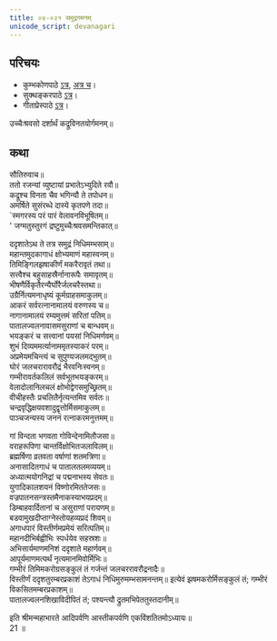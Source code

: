 ```yaml
---  
title: ०४-०२१ समुद्रगमनम्
unicode_script: devanagari
---  
```


## परिचयः
- कुम्भकोणपाठे [ऽत्र](https://archive.org/details/mahAbhArata-kumbhakoNam/page/n369), [अत्र च](https://sanskritdocuments.org/mirrors/mahabharata/mbhK/mahabharata-k-01-sa.html)।
- सुक्थङ्करपाठे [ऽत्र](http://bombay.indology.info/mahabharata/text/UD/MBh01.txt)।
- गीताप्रेस्पाठे [ऽत्र](https://archive.org/stream/mahabharata01ramauoft#page/564/mode/2up)।


उच्चैःश्रवसो दर्शार्थं कद्रूविनतयोर्गमनम्॥  


## कथा

सौतिरुवाच॥  
ततो रजन्यां व्युष्टायां प्रभातेऽभ्युदिते रवौ॥  
कद्रूश्च विनता चैव भगिन्यौ ते तपोधन॥  
अमर्षिते सुसंरब्धे दास्ये कृतपणे तदा॥  
`स्मगरस्य परं पारं वेलावनविभूषितम्॥  
' जग्मतुस्तुरगं द्रष्टुमुच्चैःश्रवसमन्तिकात्॥  

ददृशातेऽथ ते तत्र समुद्रं निधिमम्भसाम्॥  
महान्तमुदकागाधं क्षोभ्यमाणं महास्वनम्॥  
तिमिङ्गिलझषाकीर्णं मकरैरावृतं तथा॥  
सत्त्वैश्च बहुसाहस्रैर्नानारूपैः समावृतम्॥  
भीषणैर्विकृतैरन्यैर्घोरैर्जलचरैस्तथा॥  
उग्रैर्नित्यमनाधृष्यं कूर्मग्राहसमाकुलम्॥  
आकरं सर्वरत्नानामालयं वरुणस्य च॥  
नागानामालयं रम्यमुत्तमं सरितां पतिम्॥  
पातालज्वलनावासमसुराणां च बान्धवम्॥  
भयङ्करं च सत्त्वानां पयसां निधिमर्णवम्॥  
शुभं दिव्यममर्त्यानाममृतस्याकरं परम्॥  
अप्रमेयमचिन्त्यं च सुपुण्यजलमद्भुतम्॥  
घोरं जलचरारावरौद्रं भैरवनिःस्वनम्॥  
गम्भीरावर्तकलिलं सर्वभूतभयङ्करम्॥  
वेलादोलानिलचलं क्षोभोद्वेगसमुच्छ्रितम्॥  
वीचीहस्तैः प्रचलितैर्नृत्यन्तमिव सर्वतः॥  
चन्द्रवृद्धिक्षयवशादुद्वृत्तोर्मिसमाकुलम्॥  
पाञ्चजन्यस्य जननं रत्नाकरमनुत्तमम्॥  

गां विन्दता भगवता गोविन्देनामितौजसा॥  
वराहरूपिणा चान्तर्विक्षोभितजलाविलम्॥  
ब्रह्मर्षिणा व्रतवता वर्षाणां शतमत्रिणा॥  
अनासादितगाधं च पातालतलमव्ययम्॥  
अध्यात्मयोगनिद्रां च पद्मनाभस्य सेवतः॥  
युगादिकालशयनं विष्णोरमिततेजसः॥  
वज्रपातनसन्त्रस्तमैनाकस्याभयप्रदम्॥  
डिम्बाहवार्दितानां च असुराणां परायणम्॥  
बडवामुखदीप्ताग्नेस्तोयहव्यप्रदं शिवम्॥  
अगाधपारं विस्तीर्णमप्रमेयं सरित्पतिम्॥  
महानदीभिर्बह्वीभिः स्पर्धयेव सहस्रशः॥  
अभिसार्यमाणमनिशं ददृशाते महार्णवम्॥  
आपूर्यमाणमत्यर्थं नृत्यमानमिवोर्मिभिः॥  
गम्भीरं तिमिमकरोग्रसङ्कुलं तं गर्जन्तं जलचररावरौद्रनादैः॥  
विस्तीर्णं ददृशतुरम्बरप्रकाशं तेऽगाधं निधिमुरुमम्भसामनन्तम्॥ 
इत्येवं झषमकरोर्मिसङ्कुलं तं; गम्भीरं विकसितमम्बरप्रकाशम्॥  
पातालज्वलनशिखाविदीपितं तं; पश्यन्त्यौ द्रुतमभिपेततुस्तदानीम्॥  

इति श्रीमन्महाभारते आदिपर्वणि आस्तीकपर्वणि एकविंशतितमोऽध्यायः॥  
21 ॥  
